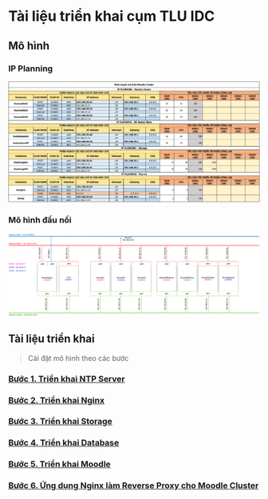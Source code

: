 # Tài liệu triển khai cụm TLU IDC

## Mô hình

### IP Planning
![](/images/overview/moodle_planning.png)
### Mô hình đấu nối
![](/images/overview/moodle_overview.png)


## Tài liệu triển khai

> Cài đặt mô hình theo các bước

### [Bước 1. Triển khai NTP Server](/docs/01-caidat-ntp.md)
### [Bước 2. Triển khai Nginx](/docs/02-caidat-nginx.md)
### [Bước 3. Triển khai Storage](/docs/03-caidat-storage.md)
### [Bước 4. Triển khai Database](/docs/04-caidat-database.md)
### [Bước 5. Triển khai Moodle](/docs/05-caidat-moodle.md)
### [Bước 6. Ứng dụng Nginx làm Reverse Proxy cho Moodle Cluster](/docs/06-nginx-moodle.md)

